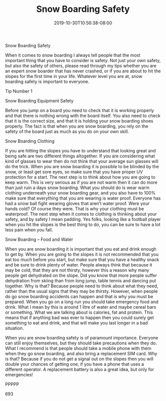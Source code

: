 ﻿---
title: "Snow Boarding Safety"
date: 2019-10-30T10:56:38-08:00
description: "Text Tips for Web Success"
featured_image: "/images/Text.jpg"
tags: ["Text"]
---

Snow Boarding Safety

When it comes to snow boarding I always tell people that the most important thing that you have to consider is safety. Not just your own safety, but also the safety of others, please read through my tips whether you are an expert snow boarder that has never crashed, or if you are about to hit the slopes for the first time in your life. Whatever level you are at, snow boarding safety is important to everyone.

Tip Number 1

Snow Boarding Equipment Safety

Before you jump on a board you need to check that it is working properly and that there is nothing wrong with the board itself. You also need to check that it is the correct size, and that it is holding your snow boarding shoes properly. The fact is that when you are snow boarding, you rely on the safety of the board just as much as you do on your own skill.

Snow Boarding Clothing

If you are hitting the slopes you have to understand that looking great and being safe are two different things altogether. If you are considering what kind of glasses to wear then do not think that your average sun glasses will do the trick. When you are snow boarding it is possible to be blinded by the snow, or least get sore eyes, so make sure that you have proper UV protection for a start. The next step is to think about how you are going to keep warm. This is very serious as if you are not warm then it can do more than just ruin a days snow boarding. What you should do is wear warm clothing underneath your snow boarding gear, and you also have to 100% make sure that everything that you are wearing is water proof. Everyone has had a snow ball fight wearing gloves that aren’t water proof. Were your hands cold? Of course they were. That is why your clothing must be waterproof. The next step when it comes to clothing is thinking about your safety, and by safety I mean padding. Yes folks, looking like a football player when you hit the slopes is the best thing to do, you can be sure to have a lot less pain when you fall. 

Snow Boarding – Food and Water

When you are snow boarding it is important that you eat and drink enough to get by. When you are going to the slopes it is not recommended that you eat too much before you start, but make sure that you have a healthy snack and be sure to drink plenty of water. People always think that because it may be cold, that they are not thirsty, however this a reason why many people get dehydrated on the slope. Did you know that more people suffer dehydration from skiing than from long jump, table tennis and dancing put together. Why is that? Because people need to think about what they need, rather than the usual signs that they may be thirsty. However, when people do go snow boarding accidents can happen and that is why you must be prepared. When you go on a long run you should take emergency food and drink. What I mean by this is around 1 litre of water and maybe cereal bars or something. What we are talking about is calories, fat and protein. This means that if anything bad was ever to happen then you could surely get something to eat and drink, and that will make you last longer in a bad situation.

When you are snow boarding safety is of paramount importance. Everyone can still enjoy themselves, but they should take precautions when they do. What I recommend is that people should take a mobile phone with them when they go snow boarding, and also bring a replacement SIM card. Why is that? Because if you do not get a signal out on the slopes then you will double your chances of getting one, if you have a phone that uses a different operator. A replacement battery is also a great idea, but only for emergencies!

PPPPP

693

